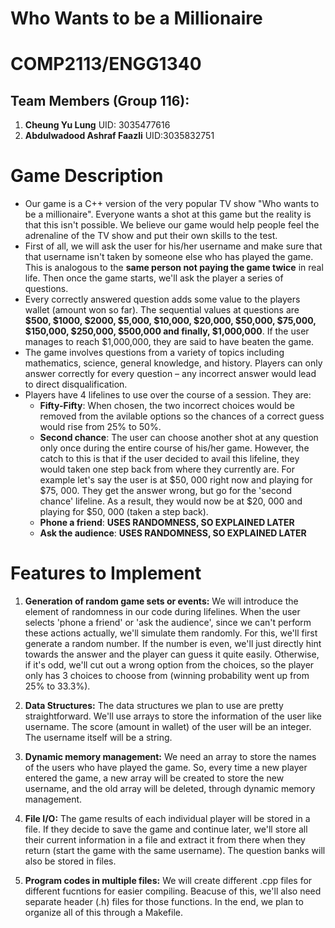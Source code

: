 # Who Wants to be a Millionaire

# COMP2113/ENGG1340

## Team Members (Group 116):
1. **Cheung Yu Lung** UID: 3035477616
2. **Abdulwadood Ashraf Faazli** UID:3035832751

# Game Description

- Our game is a C++ version of the very popular TV show "Who wants to be a millionaire". Everyone wants a shot at this game but the reality is that this isn't possible. We believe our game would help people feel the adrenaline of the TV show and put their own skills to the test.
- First of all, we will ask the user for his/her username and make sure that that username isn't taken by someone else who has played the game. This is analogous to the **same person not paying the game twice** in real life. Then once the game starts, we'll ask the player a series of questions.
- Every correctly answered question adds some value to the players wallet (amount won so far). The sequential values at questions are **$500, $1000, $2000, $5,000, $10,000, $20,000, $50,000, $75,000, $150,000, $250,000, $500,000 and finally, $1,000,000**. If the user manages to reach $1,000,000, they are said to have beaten the game.
- The game involves questions from a variety of topics including mathematics, science, general knowledge, and history. Players can only answer correctly for every question – any incorrect answer would lead to direct disqualification.
- Players have 4 lifelines to use over the course of a session. They are:
  -  **Fifty-Fifty**: When chosen, the two incorrect choices would be removed from the avilable options so the chances of a correct guess would rise from 25% to 50%. 
  -  **Second chance**: The user can choose another shot at any question only once during the entire course of his/her game. However, the catch to this is that if the user decided to avail this lifeline, they would taken one step back from where they currently are. For example let's say the user is at $50, 000 right now and playing for $75, 000. They get the answer wrong, but go for the 'second chance' lifeline. As a result, they would now be at $20, 000 and playing for $50, 000 (taken a step back).
  -  **Phone a friend**: **USES RANDOMNESS, SO EXPLAINED LATER**
  -  **Ask the audience**: **USES RANDOMNESS, SO EXPLAINED LATER**

# Features to Implement

1) **Generation of random game sets or events:** We will introduce the element of randomness in our code during lifelines. When the user selects 'phone a friend' or 'ask the audience', since we can't perform these actions actually, we'll simulate them randomly. For this, we'll first generate a random number. If the number is even, we'll just directly hint towards the answer and the player can guess it quite easily. Otherwise, if it's odd, we'll cut out a wrong option from the choices, so the player only has 3 choices to choose from (winning probability went up from 25% to 33.3%).

2) **Data Structures:** The data structures we plan to use are pretty straightforward. We'll use arrays to store the information of the user like username. The score (amount in wallet) of the user will be an integer. The username itself will be a string.

3) **Dynamic memory management:** We need an array to store the names of the users who have played the game. So, every time a new player entered the game, a new array will be created to store the new username, and the old array will be deleted, through dynamic memory management.

4) **File I/O:** The game results of each individual player will be stored in a file. If they decide to save the game and continue later, we'll store all their current information in a file and extract it from there when they return (start the game with the same username). The question banks will also be stored in files. 

5) **Program codes in multiple files:** We will create different .cpp files for different fucntions for easier compiling. Beacuse of this, we'll also need separate header (.h) files for those functions. In the end, we plan to organize all of this through a Makefile.
